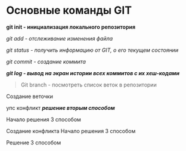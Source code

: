 # Основные команды GIT

**git init - инициализация локального репозитория**

*git add - отслеживание изменения файла*

*git status - получить информацию от GIT, о его текущем состоянии*

*git commit - создание коммита*

***git log - вывод на экран истории всех коммитов с их хеш-кодами***

> Git branch - посмотреть список веток в репозитории


Создание веточки



упс конфликт ***решение вторым способом***

Начало решения 3 способом  

Создание конфликта 
Начало решения 3 способом

Решение 3 способом
